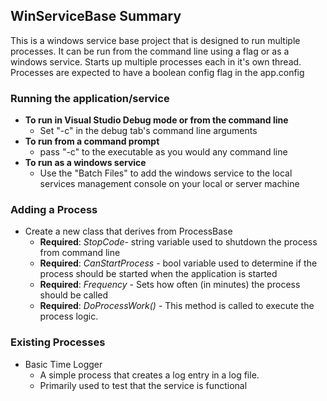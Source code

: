 ﻿## WinServiceBase Summary
This is a windows service base project that is designed to run multiple processes.  It can be
run from the command line using a flag or as a windows service.  Starts up multiple processes each in it's own
thread.  Processes are expected to have a boolean config flag in the app.config

### Running the application/service
* **To run in Visual Studio Debug mode or from the command line**
    * Set "-c" in the debug tab's command line arguments
* **To run from a command prompt**
    * pass "-c" to the executable as you would any command line
* **To run as a windows service**
    * Use the "Batch Files" to add the windows service to the local services management console on your local
    or server machine

### Adding a Process
* Create a new class that derives from ProcessBase
    * **Required**: *StopCode*- string variable used to shutdown the process from command line
    * **Required**: *CanStartProcess* - bool variable used to determine if the process should be started when the application is started
    * **Required**: *Frequency* - Sets how often (in minutes) the process should be called
    * **Required**: *DoProcessWork()* - This method is called to execute the process logic.

### Existing Processes
* Basic Time Logger
    * A simple process that creates a log entry in a log file.
    * Primarily used to test that the service is functional


